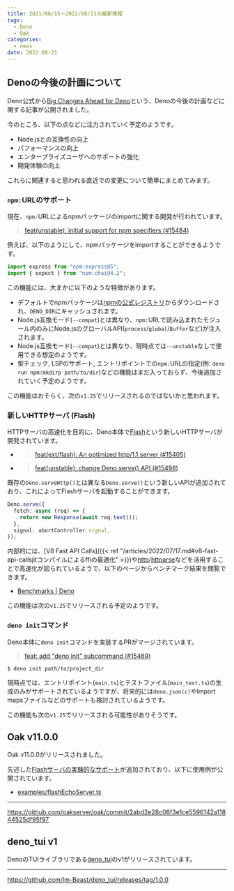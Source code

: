 ```yaml
---
title: 2021/08/15〜2022/08/21の最新情報
tags:
  - Deno
  - Oak
categories:
  - news
date: 2022-08-21
---
```


## Denoの今後の計画について

Deno公式から[Big Changes Ahead for Deno](https://deno.com/blog/changes)という、Denoの今後の計画などに関する記事が公開されました。

今のところ、以下の点などに注力されていく予定のようです。

- Node.jsとの互換性の向上
- パフォーマンスの向上
- エンタープライズユーザへのサポートの強化
- 開発体験の向上

これらに関連すると思われる直近での変更について簡単にまとめてみます。

### `npm:`URLのサポート

現在、`npm:`URLによるnpmパッケージのimportに関する開発が行われています。

> [feat(unstable): initial support for npm specifiers (#15484)](https://github.com/denoland/deno/pull/15484)

例えば、以下のようにして、npmパッケージをimportすることができるようです。

```typescript
import express from "npm:express@5";
import { expect } from "npm:chai@4.2";
```

この機能には、大まかに以下のような特徴があります。

- デフォルトでnpmパッケージは[npmの公式レジストリ](https://github.com/npm/registry)からダウンロードされ、`DENO_DIR`にキャッシュされます。
- Node.js互換モード(`--compat`)とは異なり、`npm:`URLで読み込まれたモジュール内のみにNode.jsのグローバルAPI(`process`/`global`/`Buffer`など)が注入されます。
- Node.js互換モード(`--compat`)とは異なり、現時点では`--unstable`なしで使用できる想定のようです。
- 型チェック, LSPのサポート, エントリポイントでの`npm:`URLの指定(例: `deno run npm:mkdirp path/to/dir`)などの機能はまだ入っておらず、今後追加されていく予定のようです。

この機能はおそらく、次の`v1.25`でリリースされるのではないかと思われます。

### 新しいHTTPサーバ (Flash)

HTTPサーバの高速化を目的に、Deno本体で[Flash](https://github.com/denoland/deno/tree/87f80ff6be5e2a132b583a9c380fff5db3cb2b07/ext/flash)という新しいHTTPサーバが開発されています。

- > [feat(ext/flash): An optimized http/1.1 server (#15405)](https://github.com/denoland/deno/pull/15405)
- > [feat(unstable): change Deno.serve() API (#15498)](https://github.com/denoland/deno/pull/15498)

既存の`Deno.serveHttp()`とは異なる`Deno.serve()`という新しいAPIが追加されており、これによってFlashサーバを起動することができます。

```typescript
Deno.serve({
  fetch: async (req) => {
    return new Response(await req.text());
  },
  signal: abortController.signal,
});
```

内部的には、[V8 Fast API Calls]({{< ref "/articles/2022/07/17.md#v8-fast-api-callsjitコンパイルによるffiの最適化" >}})や[http](https://docs.rs/http/latest/http/)/[httparse](https://github.com/seanmonstar/httparse)などを活用することで高速化が図られているようで、以下のページからベンチマーク結果を閲覧できます。

- [Benchmarks  | Deno](https://deno.land/benchmarks)

この機能は次の`v1.25`でリリースされる予定のようです。

### `deno init`コマンド

Deno本体に`deno init`コマンドを実装するPRがマージされています。

> [feat: add "deno init" subcommand (#15469)](https://github.com/denoland/deno/pull/15469)

```shell
$ deno init path/to/project_dir
```

現時点では、エントリポイント(`main.ts`)とテストファイル(`main_test.ts`)の生成のみがサポートされているようですが、将来的には`deno.json(c)`やImport mapsファイルなどのサポートも検討されているようです。

この機能も次の`v1.25`でリリースされる可能性がありそうです。

## Oak v11.0.0

Oak v11.0.0がリリースされました。

先述した[Flashサーバの実験的なサポート](https://github.com/oakserver/oak/pull/545)が追加されており、以下に使用例が公開されています。

- [examples/flashEchoServer.ts](https://github.com/oakserver/oak/blob/v11.0.0/examples/flashEchoServer.ts)

---

https://github.com/oakserver/oak/commit/2abd2e28c06f3e1ce5596142a11844525df95f97

## deno_tui v1

DenoのTUIライブラリである[deno_tui](https://github.com/Im-Beast/deno_tui)のv1がリリースされています。

---

https://github.com/Im-Beast/deno_tui/releases/tag/1.0.0
